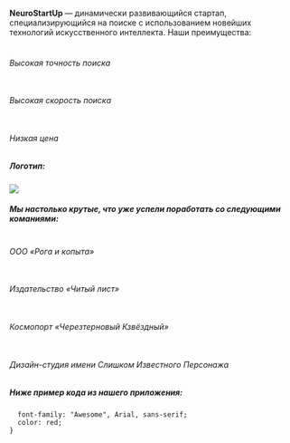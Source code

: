 <b>NeuroStartUp </b>— динамически развивающийся стартап, специализирующийся на поиске с использованием новейших технологий искусственного интеллекта. Наши преимущества:
###### <br>Высокая точность поиска
###### <br>Высокая скорость поиска
###### <br>Низкая ценa 

##### Логотип:
<img src="https://camo.githubusercontent.com/79ee96a8b8fa098c44d1ca302006f24d008408a1c22fc13260437214d705a23d/68747470733a2f2f6e65746f6c6f67792d636f64652e6769746875622e696f2f6769742d686f6d65776f726b732f696e74726f64756374696f6e2f6173736574732f6c6f676f2e706e67">


##### Мы настолько крутые, что уже успели поработать со следующими команиями:

###### <br> ООО «Рога и копыта»
###### <br> Издательство «Читый лист»
###### <br> Космопорт «Черезтерновый Кзвёздный»
###### <br>  Дизайн-студия имени Слишком Известного Персонажа


##### Ниже пример кода из нашего приложения:

```.selector {
  font-family: "Awesome", Arial, sans-serif;
  color: red;
}
```